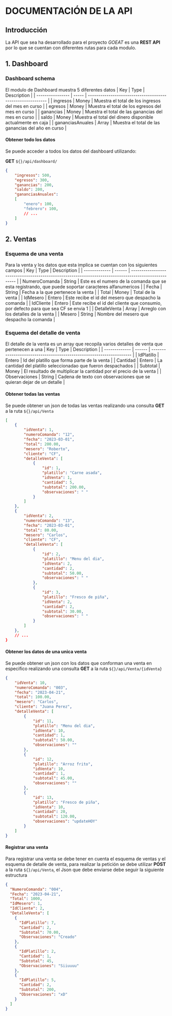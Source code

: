 # DOCUMENTACIÓN DE LA API

## Introducción
La API que sea ha desarrollado para el proyecto _GOEAT_ es una **REST API** por lo que se cuentan con diferentes rutas para cada modulo.

## 1. Dashboard
### Dashboard schema
El modulo de Dashboard muestra 5 diferentes datos 
| Key              | Type  | Description                                                |
| ---------------- | ----- | ---------------------------------------------------------- |
| ingresos         | Money | Muestra el total de los ingresos del mes en curso          |
| egresos          | Money | Muestra el total de los egresos del mes en curso           |
| ganancias        | Money | Muestra el total de las ganancias del mes en curso         |
| saldo            | Money | Muestra el total del dinero disponible actualmente en caja |
| gananciasAnuales | Array | Muestra el total de las ganancias del año en curso         |

#### Obtener todo los datos
Se puede acceder a todos los datos del dashboard utilizando:

**GET** ```${}/api/dashboard/```
``` json
{
    "ingresos": 500,
    "egresos": 300,
    "ganancias": 200,
    "saldo": 200,
    "gananciasAnuales":
    [
        "enero": 100, 
        "febrero": 100, 
        // ...
    ]
}
```

## 2. Ventas
### Esquema de una venta
Para la venta y los datos que esta implica se cuentan con los siguientes campos
| Key           | Type   | Description                                                                                          |
| ------------- | ------ | ---------------------------------------------------------------------------------------------------- |
| NumeroComanda | String | Este es el numero de la comanda que se esta registrando, que puede soportar caracteres alfanumericos |
| Fecha         | String | Fecha a la que pertenece la venta                                                                    |
| Total         | Money  | Total de la venta                                                                                    |
| IdMesero      | Entero | Este recibe el id del mesero que despacho la comanda                                                 |
| IdCliente     | Entero | Este recibe el id del cliente que consumio, por defecto para que sea CF se envia 1                   |
| DetalleVenta  | Array  | Arreglo con los detalles de la venta                                                                 |
| Mesero        | String | Nombre del mesero que despacho la comanda                                                            |

### Esquema del detalle de venta
El detalle de la venta es un array que recopila varios detalles de venta que pertenecen a una
| Key           | Type   | Description                                                          |
| ------------- | ------ | -------------------------------------------------------------------- |
| IdPlatillo    | Entero | Id del platillo que forma parte de la venta                          |
| Cantidad      | Entero | La cantidad del platillo seleccionadao que fueron despachados        |
| Subtotal      | Money  | El resultado de multiplicar la cantidad por el precio de la venta    |
| Observaciones | String | Cadena de texto con observaciones que se quieran dejar de un detalle |

#### Obtener todas las ventas
Se puede obtener un json de todas las ventas realizando una consulta **GET** a la ruta ```${}/api/Venta```

```json
[
    {
        "idVenta": 1,
        "numeroComanda": "12",
        "fecha": "2023-03-01",
        "total": 200.00,
        "mesero": "Roberto",
        "cliente": "CF",
        "detalleVenta": [
            {
                "id": 1,
                "platillo": "Carne asada",
                "idVenta": 1,
                "cantidad": 5,
                "subtotal": 200.00,
                "observaciones": " "
            }
        ]
    },
    {
        "idVenta": 2,
        "numeroComanda": "13",
        "fecha": "2023-03-01",
        "total": 80.00,
        "mesero": "Carlos",
        "cliente": "CF",
        "detalleVenta": [
            {
                "id": 2,
                "platillo": "Menu del dia",
                "idVenta": 2,
                "cantidad": 2,
                "subtotal": 50.00,
                "observaciones": " "
            },
            {
                "id": 3,
                "platillo": "Fresco de piña",
                "idVenta": 2,
                "cantidad": 2,
                "subtotal": 30.00,
                "observaciones": " "
            }
        ]
    },
    // ...
}
```

#### Obtener los datos de una unica venta
Se puede obtener un json con los datos que conforman una venta en especifico realizando una consulta **GET** a la ruta ```${}/api/Venta/{idVenta}```

```json
{
    "idVenta": 10,
    "numeroComanda": "003",
    "fecha": "2023-04-21",
    "total": 100.00,
    "mesero": "Carlos",
    "cliente": "Juana Perez",
    "detalleVenta": [
        {
            "id": 11,
            "platillo": "Menu del dia",
            "idVenta": 10,
            "cantidad": 1,
            "subtotal": 50.00,
            "observaciones": ""
        },
        {
            "id": 12,
            "platillo": "Arroz frito",
            "idVenta": 10,
            "cantidad": 1,
            "subtotal": 45.00,
            "observaciones": ""
        },
        {
            "id": 13,
            "platillo": "Fresco de piña",
            "idVenta": 10,
            "cantidad": 20,
            "subtotal": 120.00,
            "observaciones": "updateHOY"
        }
    ]
}
```

#### Registrar una venta
Para registrar una venta se debe tener en cuenta el esquema de ventas y el esquema de detalle de venta, para realizar la petición se debe utilizar **POST** a la ruta ```${}/api/Venta```, el Json que debe enviarse debe seguir la siguiente estructura

```json
{
  "NumeroComanda": "004",
  "Fecha": "2023-04-21",
  "Total": 1000,
  "IdMesero": 1,
  "IdCliente": 2,
  "DetalleVenta": [
    {
      "IdPlatillo": 7,
      "Cantidad": 2,
      "Subtotal": 70.00,
      "Observaciones": "Creado"
    },
    {
      "IdPlatillo": 2,
      "Cantidad": 1,
      "Subtotal": 45,
      "Observaciones": "Siiuuuu"
    },
    {
      "IdPlatillo": 5,
      "Cantidad": 2,
      "Subtotal": 200,
      "Observaciones": "xD"
    }
  ]
}
```